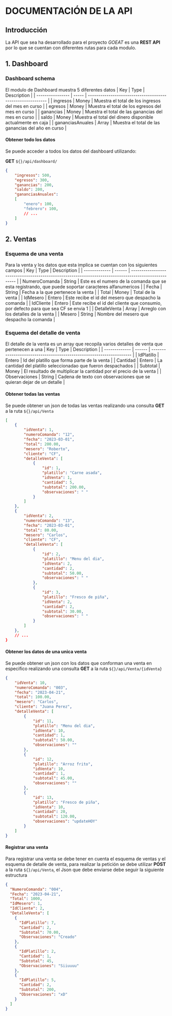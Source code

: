 # DOCUMENTACIÓN DE LA API

## Introducción
La API que sea ha desarrollado para el proyecto _GOEAT_ es una **REST API** por lo que se cuentan con diferentes rutas para cada modulo.

## 1. Dashboard
### Dashboard schema
El modulo de Dashboard muestra 5 diferentes datos 
| Key              | Type  | Description                                                |
| ---------------- | ----- | ---------------------------------------------------------- |
| ingresos         | Money | Muestra el total de los ingresos del mes en curso          |
| egresos          | Money | Muestra el total de los egresos del mes en curso           |
| ganancias        | Money | Muestra el total de las ganancias del mes en curso         |
| saldo            | Money | Muestra el total del dinero disponible actualmente en caja |
| gananciasAnuales | Array | Muestra el total de las ganancias del año en curso         |

#### Obtener todo los datos
Se puede acceder a todos los datos del dashboard utilizando:

**GET** ```${}/api/dashboard/```
``` json
{
    "ingresos": 500,
    "egresos": 300,
    "ganancias": 200,
    "saldo": 200,
    "gananciasAnuales":
    [
        "enero": 100, 
        "febrero": 100, 
        // ...
    ]
}
```

## 2. Ventas
### Esquema de una venta
Para la venta y los datos que esta implica se cuentan con los siguientes campos
| Key           | Type   | Description                                                                                          |
| ------------- | ------ | ---------------------------------------------------------------------------------------------------- |
| NumeroComanda | String | Este es el numero de la comanda que se esta registrando, que puede soportar caracteres alfanumericos |
| Fecha         | String | Fecha a la que pertenece la venta                                                                    |
| Total         | Money  | Total de la venta                                                                                    |
| IdMesero      | Entero | Este recibe el id del mesero que despacho la comanda                                                 |
| IdCliente     | Entero | Este recibe el id del cliente que consumio, por defecto para que sea CF se envia 1                   |
| DetalleVenta  | Array  | Arreglo con los detalles de la venta                                                                 |
| Mesero        | String | Nombre del mesero que despacho la comanda                                                            |

### Esquema del detalle de venta
El detalle de la venta es un array que recopila varios detalles de venta que pertenecen a una
| Key           | Type   | Description                                                          |
| ------------- | ------ | -------------------------------------------------------------------- |
| IdPlatillo    | Entero | Id del platillo que forma parte de la venta                          |
| Cantidad      | Entero | La cantidad del platillo seleccionadao que fueron despachados        |
| Subtotal      | Money  | El resultado de multiplicar la cantidad por el precio de la venta    |
| Observaciones | String | Cadena de texto con observaciones que se quieran dejar de un detalle |

#### Obtener todas las ventas
Se puede obtener un json de todas las ventas realizando una consulta **GET** a la ruta ```${}/api/Venta```

```json
[
    {
        "idVenta": 1,
        "numeroComanda": "12",
        "fecha": "2023-03-01",
        "total": 200.00,
        "mesero": "Roberto",
        "cliente": "CF",
        "detalleVenta": [
            {
                "id": 1,
                "platillo": "Carne asada",
                "idVenta": 1,
                "cantidad": 5,
                "subtotal": 200.00,
                "observaciones": " "
            }
        ]
    },
    {
        "idVenta": 2,
        "numeroComanda": "13",
        "fecha": "2023-03-01",
        "total": 80.00,
        "mesero": "Carlos",
        "cliente": "CF",
        "detalleVenta": [
            {
                "id": 2,
                "platillo": "Menu del dia",
                "idVenta": 2,
                "cantidad": 2,
                "subtotal": 50.00,
                "observaciones": " "
            },
            {
                "id": 3,
                "platillo": "Fresco de piña",
                "idVenta": 2,
                "cantidad": 2,
                "subtotal": 30.00,
                "observaciones": " "
            }
        ]
    },
    // ...
}
```

#### Obtener los datos de una unica venta
Se puede obtener un json con los datos que conforman una venta en especifico realizando una consulta **GET** a la ruta ```${}/api/Venta/{idVenta}```

```json
{
    "idVenta": 10,
    "numeroComanda": "003",
    "fecha": "2023-04-21",
    "total": 100.00,
    "mesero": "Carlos",
    "cliente": "Juana Perez",
    "detalleVenta": [
        {
            "id": 11,
            "platillo": "Menu del dia",
            "idVenta": 10,
            "cantidad": 1,
            "subtotal": 50.00,
            "observaciones": ""
        },
        {
            "id": 12,
            "platillo": "Arroz frito",
            "idVenta": 10,
            "cantidad": 1,
            "subtotal": 45.00,
            "observaciones": ""
        },
        {
            "id": 13,
            "platillo": "Fresco de piña",
            "idVenta": 10,
            "cantidad": 20,
            "subtotal": 120.00,
            "observaciones": "updateHOY"
        }
    ]
}
```

#### Registrar una venta
Para registrar una venta se debe tener en cuenta el esquema de ventas y el esquema de detalle de venta, para realizar la petición se debe utilizar **POST** a la ruta ```${}/api/Venta```, el Json que debe enviarse debe seguir la siguiente estructura

```json
{
  "NumeroComanda": "004",
  "Fecha": "2023-04-21",
  "Total": 1000,
  "IdMesero": 1,
  "IdCliente": 2,
  "DetalleVenta": [
    {
      "IdPlatillo": 7,
      "Cantidad": 2,
      "Subtotal": 70.00,
      "Observaciones": "Creado"
    },
    {
      "IdPlatillo": 2,
      "Cantidad": 1,
      "Subtotal": 45,
      "Observaciones": "Siiuuuu"
    },
    {
      "IdPlatillo": 5,
      "Cantidad": 2,
      "Subtotal": 200,
      "Observaciones": "xD"
    }
  ]
}
```